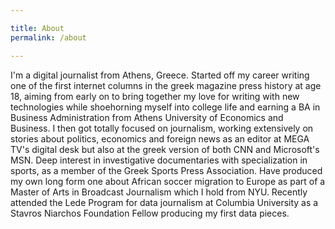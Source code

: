 ```yaml
---

title: About
permalink: /about

---
```


I'm a digital journalist from Athens, Greece. Started off my career writing one of the first internet columns in the greek magazine press history at age 18, aiming from early on to bring together my love for writing with new technologies while shoehorning myself into college life and earning a BA in Business Administration from Athens University of Economics and Business. I then got totally focused on journalism, working extensively on stories about politics, economics and foreign news as an editor at MEGA TV's digital desk but also at the greek version of both CNN and Microsoft's MSN. Deep interest in investigative documentaries with specialization in sports, as a member of the Greek Sports Press Association. Have produced my own long form one about African soccer migration to Europe as part of a Master of Arts in Broadcast Journalism which I hold from NYU. Recently attended the Lede Program for data journalism at Columbia University as a Stavros Niarchos Foundation Fellow producing my first data pieces.